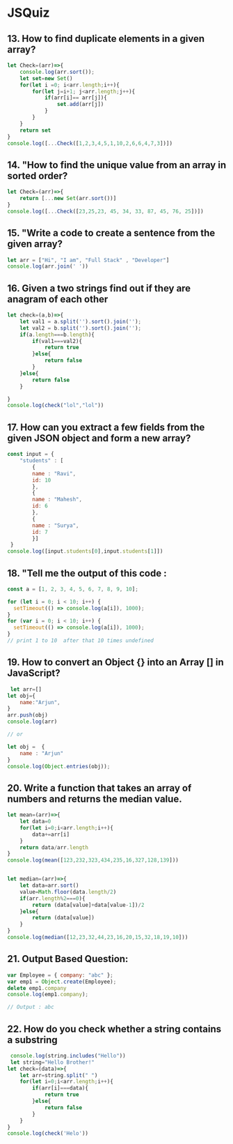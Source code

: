 # JSQuiz

##  13. How to find duplicate elements in a given array?
```javascript
let Check=(arr)=>{
    console.log(arr.sort());
    let set=new Set()
    for(let i =0; i<arr.length;i++){
        for(let j=i+1; j<arr.length;j++){
            if(arr[i]== arr[j]){
                set.add(arr[j])
            }
        }
    }
    return set
}
console.log([...Check([1,2,3,4,5,1,10,2,6,6,4,7,3])])
```
##  14. "How to find the unique value from an array in sorted order?


```javascript
let Check=(arr)=>{
    return [...new Set(arr.sort())]
}
console.log([...Check([23,25,23, 45, 34, 33, 87, 45, 76, 25])])
```


## 15. "Write a code to create a sentence from the given array?
```javascript
let arr = ["Hi", "I am", "Full Stack" , "Developer"]
console.log(arr.join(' '))
 ```
## 16.  Given a two strings find out if they are anagram of each other
```javascript 
let check=(a,b)=>{
    let val1 = a.split('').sort().join('');
    let val2 = b.split('').sort().join('');
    if(a.length===b.length){
        if(val1===val2){
            return true
        }else{
            return false
        }
    }else{
        return false
    }

}
console.log(check("lol","lol"))
```
## 17.  How can you extract  a few fields  from the given JSON object  and form a new array? 
```javascript
const input = {
    "students" : [
        {
        name : "Ravi",
        id: 10
        },
        {
        name : "Mahesh",
        id: 6
        },
        {
        name : "Surya",
        id: 7
        }]
 }
console.log([input.students[0],input.students[1]])
```
## 18. "Tell me the output of this code : 
```javascript 
const a = [1, 2, 3, 4, 5, 6, 7, 8, 9, 10];

for (let i = 0; i < 10; i++) {
  setTimeout(() => console.log(a[i]), 1000);
}
for (var i = 0; i < 10; i++) {
  setTimeout(() => console.log(a[i]), 1000);
}
// print 1 to 10  after that 10 times undefined
```

## 19. How to convert an Object {} into an Array [] in JavaScript?

```javascript
 let arr=[]
let obj={
    name:"Arjun",
}
arr.push(obj)
console.log(arr)

// or

let obj =  {
    name : "Arjun"
}
console.log(Object.entries(obj));

```

## 20. Write a function that takes an array of numbers and returns the median value.
```javascript
let mean=(arr)=>{
    let data=0
    for(let i=0;i<arr.length;i++){
        data+=arr[i]
    }
    return data/arr.length
}
console.log(mean([123,232,323,434,235,16,327,128,139]))


let median=(arr)=>{
    let data=arr.sort()
    value=Math.floor(data.length/2)
    if(arr.length%2===0){
        return (data[value]+data[value-1])/2
    }else{
        return (data[value])
    }
}
console.log(median([12,23,32,44,23,16,20,15,32,18,19,10]))
```
## 21. Output Based Question:
```javascript
var Employee = { company: "abc" };
var emp1 = Object.create(Employee);
delete emp1.company
console.log(emp1.company); 

// Output : abc
```

##  22.  How do you check whether a string contains a substring
```javascript
 console.log(string.includes("Hello"))
 let string="Hello Brother!"
let check=(data)=>{
    let arr=string.split(" ")
    for(let i=0;i<arr.length;i++){
        if(arr[i]===data){
            return true
        }else{
            return false
        }
    }
}
console.log(check('Helo'))
 ```

